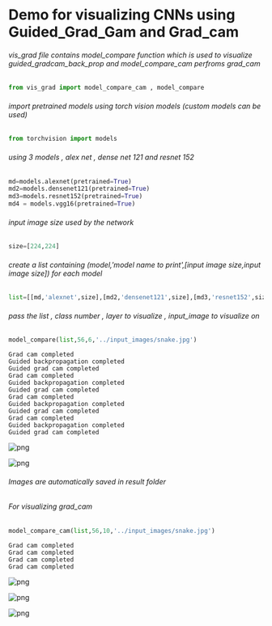 
# Demo for visualizing CNNs using Guided_Grad_Gam and Grad_cam

###### vis_grad file contains model_compare function which is used to visualize guided_gradcam_back_prop and model_compare_cam perfroms grad_cam


```python
from vis_grad import model_compare_cam , model_compare
```

###### import pretrained models using torch vision models (custom models can be used)


```python
from torchvision import models
```

###### using 3 models , alex net , dense net 121 and resnet 152 


```python
md=models.alexnet(pretrained=True)
md2=models.densenet121(pretrained=True)
md3=models.resnet152(pretrained=True)
md4 = models.vgg16(pretrained=True)
```

###### input image size used by the network


```python
size=[224,224]
```

###### create a list containing (model,'model name to print',[input image size,input image size]) for each model 


```python
list=[[md,'alexnet',size],[md2,'densenet121',size],[md3,'resnet152',size],[md4,'vgg',size]]
```

###### pass the list , class number , layer to visualize , input_image to visualize on 


```python
model_compare(list,56,6,'../input_images/snake.jpg')
```

    Grad cam completed
    Guided backpropagation completed
    Guided grad cam completed
    Grad cam completed
    Guided backpropagation completed
    Guided grad cam completed
    Grad cam completed
    Guided backpropagation completed
    Guided grad cam completed
    Grad cam completed
    Guided backpropagation completed
    Guided grad cam completed
    


![png](output_12_1.png)



![png](output_12_2.png)


###### Images are automatically saved in result folder

###### For visualizing grad_cam


```python
model_compare_cam(list,56,10,'../input_images/snake.jpg')
```

    Grad cam completed
    Grad cam completed
    Grad cam completed
    Grad cam completed
    


![png](output_15_1.png)



![png](output_15_2.png)



![png](output_15_3.png)

